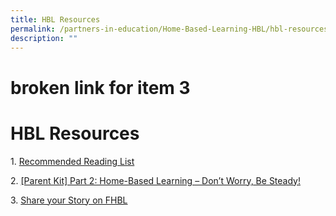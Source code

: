 ```yaml
---
title: HBL Resources
permalink: /partners-in-education/Home-Based-Learning-HBL/hbl-resources/
description: ""
---
```


# broken link for item 3
# HBL Resources
1. [Recommended Reading List](/files/Partners%20in%20Education/HBL_Recommended_Read_List.pdf)
  
2. [\[Parent Kit\] Part 2: Home-Based Learning – Don’t Worry, Be Steady!](/files/Partners%20in%20Education/Resource%20Kit%20-%20HBL%20(Part%202).pdf)
  
3. [Share your Story on FHBL](http://tiny.cc/grps_fhbl_feedback)